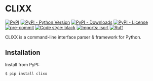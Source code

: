 # CLIXX

[![PyPI](https://img.shields.io/pypi/v/clixx)](https://pypi.org/project/clixx/)
[![PyPI - Python Version](https://img.shields.io/pypi/pyversions/clixx)](https://pypi.org/project/clixx/)
[![PyPI - Downloads](https://pepy.tech/badge/clixx/month)](https://pepy.tech/project/clixx)
[![PyPI - License](https://img.shields.io/pypi/l/clixx)](https://pypi.org/project/clixx/)
[![pre-commit](https://img.shields.io/badge/pre--commit-enabled-brightgreen?logo=pre-commit)](https://github.com/pre-commit/pre-commit)
[![Code style: black](https://img.shields.io/badge/code%20style-black-000000.svg)](https://github.com/psf/black)
[![Imports: isort](https://img.shields.io/badge/%20imports-isort-%231674b1?style=flat&labelColor=ef8336)](https://pycqa.github.io/isort/)
[![Ruff](https://img.shields.io/endpoint?url=https://raw.githubusercontent.com/charliermarsh/ruff/main/assets/badge/v2.json)](https://github.com/astral-sh/ruff)

CLIXX is a command-line interface parser & framework for Python.

## Installation

Install from PyPI:

```shell
$ pip install clixx
```
